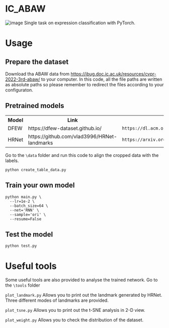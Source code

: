# IC_ABAW
![image](https://user-images.githubusercontent.com/48800547/158078670-d79283e9-5d9e-4f8b-9962-52bb089459c3.png)
Single task on expression classification with PyTorch.

# Usage
## Prepare the dataset
Download tha ABAW data from https://ibug.doc.ic.ac.uk/resources/cvpr-2022-3rd-abaw/ to your computer. In this code, all the file paths are written as absolute paths so please remember to redirect the files according to your configuraton.

## Pretrained models
<table>
  <tr>
    <th>Model</th>
    <th>Link</th>
    <th>Citation</th>
  </tr>
  <tr>
    <td>DFEW</td>
    <td>https://dfew-dataset.github.io/</td>
    <td><code itemprop="citation">https://dl.acm.org/doi/10.1145/3394171.3413620</code></td>
  </tr>
  <tr>
    <td>HRNet</td>
    <td>https://github.com/vlad3996/HRNet-landmarks</td>
    <td><code itemprop="citation">https://arxiv.org/pdf/1908.07919.pdf</code></td>
  </tr>
</table>

Go to the `\data` folder and run this code to align the cropped data with the labels.
```shell
python create_table_data.py 
```

## Train your own model
```shell
python main.py \
  --lr=1e-2 \
  --batch_size=64 \
  --net='RNN' \
  --sample='ori' \
  --resume=False
```

## Test the model
```shell
python test.py 
```

# Useful tools
Some useful tools are also provided to analyse the trained network.
Go to the `\tools` folder

`plot_landmark.py` Allows you to print out the landmark generated by HRNet. Three different modes of landmarks are provided.

`plot_tsne.py` Allows you to print out the t-SNE analysis in 2-D view.

`plot_weight.py` Allows you to check the distribution of the dataset.



